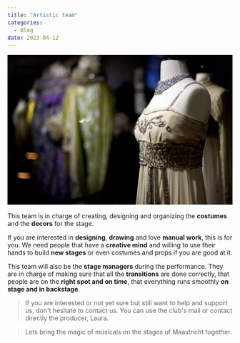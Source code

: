 ```yaml
---
title: "Artistic team"
categories:
  - Blog
date: 2023-04-12
---
```



![My helpful screenshot](/assets/images/broadway25.jpg)

This team is in charge of creating, designing and organizing the **costumes** and the **decors** for the stage.

If you are interested in **designing**, **drawing** and love **manual work**, this is for you. We need people that have a **creative mind** and willing to use their hands to build **new stages** or even costumes and props if you are good at it. 

This team will also be the **stage managers** during the performance. They are in charge of making sure that all the **transitions** are done correctly, that people are on the **right spot and on time**, that everything runs smoothly **on stage and in backstage**.

>If you are interested or not yet sure but still want to help and support us, don't hesitate to contact us. You can use the club's mail or contact directly the producer, Laura. 

>Lets bring the magic of musicals on the stages of Maastricht together.


